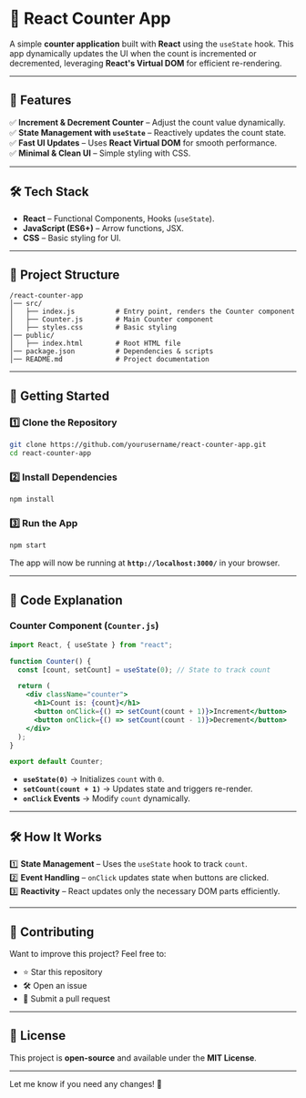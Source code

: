 

# 🔢 React Counter App  

A simple **counter application** built with **React** using the `useState` hook. This app dynamically updates the UI when the count is incremented or decremented, leveraging **React's Virtual DOM** for efficient re-rendering.  

---

## 📌 Features  

✅ **Increment & Decrement Counter** – Adjust the count value dynamically.  
✅ **State Management with `useState`** – Reactively updates the count state.  
✅ **Fast UI Updates** – Uses **React Virtual DOM** for smooth performance.  
✅ **Minimal & Clean UI** – Simple styling with CSS.  

---

## 🛠️ Tech Stack  

- **React** – Functional Components, Hooks (`useState`).  
- **JavaScript (ES6+)** – Arrow functions, JSX.  
- **CSS** – Basic styling for UI.  

---

## 📂 Project Structure  

```
/react-counter-app
│── src/
│   ├── index.js          # Entry point, renders the Counter component
│   ├── Counter.js        # Main Counter component
│   ├── styles.css        # Basic styling
│── public/
│   ├── index.html        # Root HTML file
│── package.json          # Dependencies & scripts
│── README.md             # Project documentation
```

---

## 🚀 Getting Started  

### **1️⃣ Clone the Repository**  
```bash
git clone https://github.com/yourusername/react-counter-app.git
cd react-counter-app
```

### **2️⃣ Install Dependencies**  
```bash
npm install
```

### **3️⃣ Run the App**  
```bash
npm start
```
The app will now be running at **`http://localhost:3000/`** in your browser.  

---

## 📝 Code Explanation  

### **Counter Component (`Counter.js`)**  
```jsx
import React, { useState } from "react";

function Counter() {
  const [count, setCount] = useState(0); // State to track count

  return (
    <div className="counter">
      <h1>Count is: {count}</h1>
      <button onClick={() => setCount(count + 1)}>Increment</button>
      <button onClick={() => setCount(count - 1)}>Decrement</button>
    </div>
  );
}

export default Counter;
```
- **`useState(0)`** → Initializes `count` with `0`.  
- **`setCount(count + 1)`** → Updates state and triggers re-render.  
- **`onClick` Events** → Modify `count` dynamically.  

---

## 🛠️ How It Works  

1️⃣ **State Management** – Uses the `useState` hook to track `count`.  
2️⃣ **Event Handling** – `onClick` updates state when buttons are clicked.  
3️⃣ **Reactivity** – React updates only the necessary DOM parts efficiently.  

---

## 🤝 Contributing  

Want to improve this project? Feel free to:  
- ⭐ Star this repository  
- 🛠️ Open an issue  
- 🔀 Submit a pull request  

---

## 📜 License  

This project is **open-source** and available under the **MIT License**.  

---

Let me know if you need any changes! 🚀
